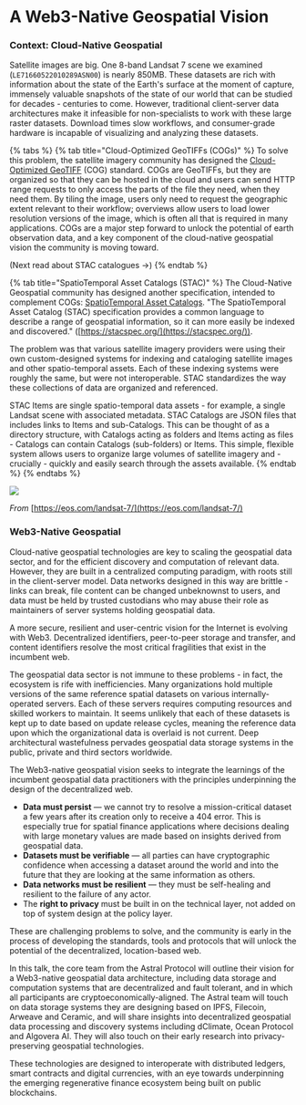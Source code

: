 # A Web3-Native Geospatial Vision

### Context: Cloud-Native Geospatial

Satellite images are big. One 8-band Landsat 7 scene we examined (`LE71660522010289ASN00`) is nearly 850MB. These datasets are rich with information about the state of the Earth's surface at the moment of capture, immensely valuable snapshots of the state of our world that can be studied for decades - centuries to come. However, traditional client-server data architectures make it infeasible for non-specialists to work with these large raster datasets. Download times slow workflows, and consumer-grade hardware is incapable of visualizing and analyzing these datasets.

{% tabs %}
{% tab title="Cloud-Optimized GeoTIFFs (COGs)" %}
To solve this problem, the satellite imagery community has designed the [Cloud-Optimized GeoTIFF](https://www.cogeo.org/) (COG) standard. COGs are GeoTIFFs, but they are organized so that they can be hosted in the cloud and users can send HTTP range requests to only access the parts of the file they need, when they need them. By tiling the image, users only need to request the geographic extent relevant to their workflow; overviews allow users to load lower resolution versions of the image, which is often all that is required in many applications. COGs are a major step forward to unlock the potential of earth observation data, and a key component of the cloud-native geospatial vision the community is moving toward.&#x20;

(Next read about STAC catalogues ->)
{% endtab %}

{% tab title="SpatioTemporal Asset Catalogs (STAC)" %}
The Cloud-Native Geospatial community has designed another specification, intended to complement COGs: [SpatioTemporal Asset Catalogs](https://stacspec.org/). "The SpatioTemporal Asset Catalog (STAC) specification provides a common language to describe a range of geospatial information, so it can more easily be indexed and discovered." ([https://stacspec.org/](https://stacspec.org/)).

The problem was that various satellite imagery providers were using their own custom-designed systems for indexing and cataloging satellite images and other spatio-temporal assets. Each of these indexing systems were roughly the same, but were not interoperable. STAC standardizes the way these collections of data are organized and referenced.

STAC Items are single spatio-temporal data assets - for example, a single Landsat scene with associated metadata. STAC Catalogs are JSON files that includes links to Items and sub-Catalogs. This can be thought of as a directory structure, with Catalogs acting as folders and Items acting as files - Catalogs can contain Catalogs (sub-folders) or Items. This simple, flexible system allows users to organize large volumes of satellite imagery and - crucially - quickly and easily search through the assets available.
{% endtab %}
{% endtabs %}

![](https://static.eos.com/wp-content/uploads/2020/09/landsat\_7\_sample\_img\_01.jpg)

_From_ [https://eos.com/landsat-7/](https://eos.com/landsat-7/)

### Web3-Native Geospatial

Cloud-native geospatial technologies are key to scaling the geospatial data sector, and for the efficient discovery and computation of relevant data. However, they are built in a centralized computing paradigm, with roots still in the client-server model. Data networks designed in this way are brittle - links can break, file content can be changed unbeknownst to users, and data must be held by trusted custodians who may abuse their role as maintainers of server systems holding geospatial data.

A more secure, resilient and user-centric vision for the Internet is evolving with Web3. Decentralized identifiers, peer-to-peer storage and transfer, and content identifiers resolve the most critical fragilities that exist in the incumbent web.

The geospatial data sector is not immune to these problems - in fact, the ecosystem is rife with inefficiencies. Many organizations hold multiple versions of the same reference spatial datasets on various internally-operated servers. Each of these servers requires computing resources and skilled workers to maintain. It seems unlikely that each of these datasets is kept up to date based on update release cycles, meaning the reference data upon which the organizational data is overlaid is not current. Deep architectural wastefulness pervades geospatial data storage systems in the public, private and third sectors worldwide.

The Web3-native geospatial vision seeks to integrate the learnings of the incumbent geospatial data practitioners with the principles underpinning the design of the decentralized web.

* **Data must persist** — we cannot try to resolve a mission-critical dataset a few years after its creation only to receive a 404 error. This is especially true for spatial finance applications where decisions dealing with large monetary values are made based on insights derived from geospatial data.
* **Datasets must be verifiable** — all parties can have cryptographic confidence when accessing a dataset around the world and into the future that they are looking at the same information as others.
* **Data networks must be resilient** — they must be self-healing and resilient to the failure of any actor.
* The **right to privacy** must be built in on the technical layer, not added on top of system design at the policy layer.

These are challenging problems to solve, and the community is early in the process of developing the standards, tools and protocols that will unlock the potential of the decentralized, location-based web.

In this talk, the core team from the Astral Protocol will outline their vision for a Web3-native geospatial data architecture, including data storage and computation systems that are decentralized and fault tolerant, and in which all participants are cryptoeconomically-aligned. The Astral team will touch on data storage systems they are designing based on IPFS, Filecoin, Arweave and Ceramic, and will share insights into decentralized geospatial data processing and discovery systems including dClimate, Ocean Protocol and Algovera AI. They will also touch on their early research into privacy-preserving geospatial technologies.

These technologies are designed to interoperate with distributed ledgers, smart contracts and digital currencies, with an eye towards underpinning the emerging regenerative finance ecosystem being built on public blockchains.



####
